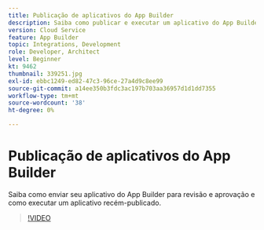 ```yaml
---
title: Publicação de aplicativos do App Builder
description: Saiba como publicar e executar um aplicativo do App Builder.
version: Cloud Service
feature: App Builder
topic: Integrations, Development
role: Developer, Architect
level: Beginner
kt: 9462
thumbnail: 339251.jpg
exl-id: ebbc1249-ed82-47c3-96ce-27a4d9c8ee99
source-git-commit: a14ee350b3fdc3ac197b703aa36957d1d1dd7355
workflow-type: tm+mt
source-wordcount: '38'
ht-degree: 0%

---
```


# Publicação de aplicativos do App Builder

Saiba como enviar seu aplicativo do App Builder para revisão e aprovação e como executar um aplicativo recém-publicado.

>[!VIDEO](https://video.tv.adobe.com/v/339251/?quality=12&learn=on)
